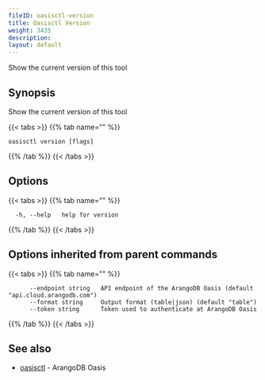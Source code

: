 ```yaml
---
fileID: oasisctl-version
title: Oasisctl Version
weight: 3435
description: 
layout: default
---
```

Show the current version of this tool

## Synopsis

Show the current version of this tool

{{< tabs >}}
{{% tab name="" %}}
```
oasisctl version [flags]
```
{{% /tab %}}
{{< /tabs >}}

## Options

{{< tabs >}}
{{% tab name="" %}}
```
  -h, --help   help for version
```
{{% /tab %}}
{{< /tabs >}}

## Options inherited from parent commands

{{< tabs >}}
{{% tab name="" %}}
```
      --endpoint string   API endpoint of the ArangoDB Oasis (default "api.cloud.arangodb.com")
      --format string     Output format (table|json) (default "table")
      --token string      Token used to authenticate at ArangoDB Oasis
```
{{% /tab %}}
{{< /tabs >}}

## See also

* [oasisctl](oasisctl-options)	 - ArangoDB Oasis

